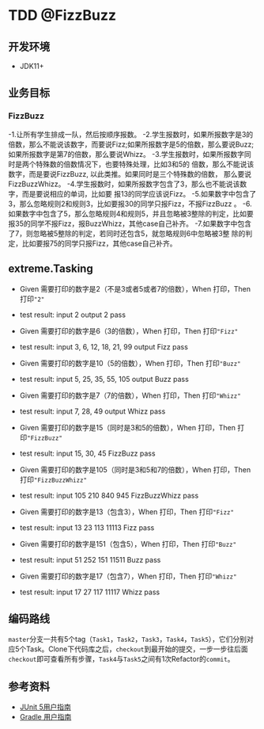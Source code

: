 # TDD @FizzBuzz

## 开发环境
 - JDK11+
 
## 业务目标

### FizzBuzz
-1.让所有学生排成一队，然后按顺序报数。
-2.学生报数时，如果所报数字是3的倍数，那么不能说该数字，而要说Fizz;如果所报数字是5的倍数，那么要说Buzz;如果所报数字是第7的倍数，那么要说Whizz。
-3.学生报数时，如果所报数字同时是两个特殊数的倍数情况下，也要特殊处理，比如3和5的 倍数，那么不能说该数字，而是要说FizzBuzz, 以此类推。如果同时是三个特殊数的倍数， 那么要说FizzBuzzWhizz。
-4.学生报数时，如果所报数字包含了3，那么也不能说该数字，而是要说相应的单词，比如要 报13的同学应该说Fizz。
-5.如果数字中包含了3，那么忽略规则2和规则3，比如要报30的同学只报Fizz，不报FizzBuzz 。
-6.如果数字中包含了5，那么忽略规则4和规则5，并且忽略被3整除的判定，比如要报35的同学不报Fizz，报BuzzWhizz，其他case自己补齐。
-7.如果数字中包含了7，则忽略被5整除的判定，若同时还包含5，就忽略规则6中忽略被3整 除的判定，比如要报75的同学只报Fizz，其他case自己补齐。

## extreme.Tasking

- Given 需要打印的数字是2（不是3或者5或者7的倍数），When 打印，Then 打印`"2"`
- test result: input 2  output 2  pass

- Given 需要打印的数字是6（3的倍数），When 打印，Then 打印`"Fizz"`
- test result: input 3, 6, 12, 18, 21, 99   output Fizz  pass

- Given 需要打印的数字是10（5的倍数），When 打印，Then 打印`"Buzz"`
- test result: input 5, 25, 35, 55, 105   output Buzz  pass

- Given 需要打印的数字是7（7的倍数），When 打印，Then 打印`"Whizz"`
- test result: input 7, 28, 49   output Whizz  pass

- Given 需要打印的数字是15（同时是3和5的倍数），When 打印，Then 打印`"FizzBuzz"`
- test result: input 15, 30, 45   FizzBuzz  pass

- Given 需要打印的数字是105（同时是3和5和7的倍数），When 打印，Then 打印`"FizzBuzzWhizz"`
- test result: input 105  210  840  945   FizzBuzzWhizz  pass

- Given 需要打印的数字是13（包含3），When 打印，Then 打印`"Fizz"`
- test result: input 13 23 113 11113   Fizz  pass

- Given 需要打印的数字是151（包含5），When 打印，Then 打印`"Buzz"`
- test result: input 51 252 151 11511   Buzz  pass

- Given 需要打印的数字是17（包含7），When 打印，Then 打印`"Whizz"`
- test result: input 17 27 117 11117   Whizz  pass

## 编码路线
`master`分支一共有5个tag（`Task1`，`Task2`，`Task3`，`Task4`，`Task5`），它们分别对应5个Task。Clone下代码库之后，`checkout`到最开始的提交，一步一步往后面`checkout`即可查看所有步骤，`Task4`与`Task5`之间有1次Refactor的`commit`。


## 参考资料
- [JUnit 5用户指南](https://gitee.com/liushide/junit5_cn_doc/blob/master/junit5UserGuide_zh_cn.md#https://gitee.com/link?target=https%3A%2F%2Fgithub.com%2Fjunit-team%2Fjunit5-samples%2Ftree%2Fr5.0.2%2Fjunit5-gradle-consumer)
- [Gradle 用户指南](https://docs.gradle.org/current/userguide/userguide.html)
